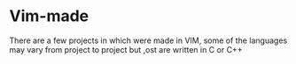 # Vim-made
There are a few projects in which were made in VIM, some of the languages may vary from project to project but ,ost are written in C or C++
